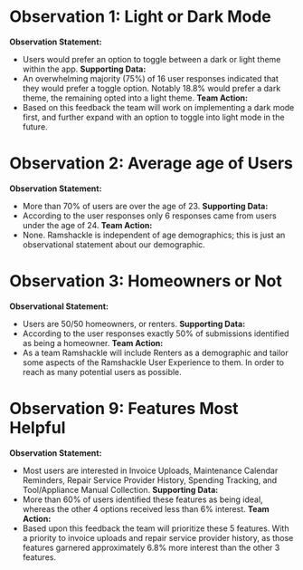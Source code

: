 # Observation 1: Light or Dark Mode
**Observation Statement:**
- Users would prefer an option to toggle between a dark or light theme within the app.
**Supporting Data:**
- An overwhelming majority (75%) of 16 user responses indicated that they would prefer a toggle option. Notably 18.8% would prefer a dark theme, the remaining opted into a light theme.
**Team Action:**
- Based on this feedback the team will work on implementing a dark mode first, and further expand with an option to toggle into light mode in the future.  

# Observation 2: Average age of Users
**Observation Statement:**
- More than 70% of users are over the age of 23. 
**Supporting Data:**
- According to the user responses only 6 responses came from users under the age of 24.
**Team Action:**
- None. Ramshackle is independent of age demographics; this is just an observational statement about our demographic.

# Observation 3: Homeowners or Not
**Observational Statement:**
- Users are 50/50 homeowners, or renters.
**Supporting Data:**
- According to the user responses exactly 50% of submissions identified as being a homeowner.
**Team Action:**
- As a team Ramshackle will include Renters as a demographic and tailor some aspects of the Ramshackle User Experience to them. In order to reach as many potential users as possible.


# Observation 9: Features Most Helpful
**Observation Statement:**
- Most users are interested in Invoice Uploads, Maintenance Calendar Reminders, Repair Service Provider History, Spending Tracking, and Tool/Appliance Manual Collection.
**Supporting Data:**
- More than 60% of users identified these features as being ideal, whereas the other 4 options received less than 6% interest.
**Team Action:**
- Based upon this feedback the team will prioritize these 5 features. With a priority to invoice uploads and repair service provider history, as those features garnered approximately 6.8% more interest than the other 3 features.
